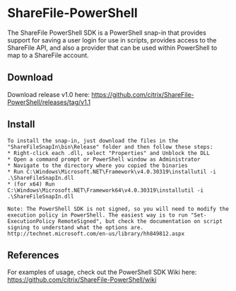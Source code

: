ShareFile-PowerShell
====================
The ShareFile PowerShell SDK is a PowerShell snap-in that provides support for saving a user login for use in scripts, provides access to the ShareFile API, and also a provider that can be used within PowerShell to map to a ShareFile account.

Download
----
Download release v1.0 here: https://github.com/citrix/ShareFile-PowerShell/releases/tag/v1.1


Install
----
    To install the snap-in, just download the files in the "ShareFileSnapIn\bin\Release" folder and then follow these steps:
    * Right-click each .dll, select "Properties" and Unblock the DLL
    * Open a command prompt or PowerShell window as Administrator
    * Navigate to the directory where you copied the binaries
    * Run C:\Windows\Microsoft.NET\Framework\v4.0.30319\installutil -i .\ShareFileSnapIn.dll
    * (for x64) Run C:\Windows\Microsoft.NET\Framework64\v4.0.30319\installutil -i .\ShareFileSnapIn.dll

    Note: The PowerShell SDK is not signed, so you will need to modify the execution policy in PowerShell. The easiest way is to run "Set-ExecutionPolicy RemoteSigned", but check the documentation on script signing to understand what the options are. http://technet.microsoft.com/en-us/library/hh849812.aspx


References
----
For examples of usage, check out the PowerShell SDK Wiki here:
https://github.com/citrix/ShareFile-PowerShell/wiki
